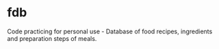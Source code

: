 # fdb
Code practicing for personal use - Database of food recipes, ingredients and preparation steps of meals.
